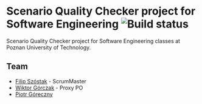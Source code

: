 # Scenario Quality Checker project for Software Engineering ![Build status](https://travis-ci.com/Cheriit/ioprojectarchitecture.svg?branch=main)


Scenario Quality Checker project for Software Engineering classes at Poznan University of Technology.

## Team
- [Filip Szóstak](https://github.com/Cheriit) - ScrumMaster
- [Wiktor Górczak](https://github.com/wiktorgorczak) - Proxy PO
- [Piotr Góreczny](https://github.com/ajana4096)

